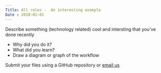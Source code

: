 ```yaml
---
Title: All roles -  An interesting example
Date : 2018-01-01
---
```

Describe something (technology related) cool and intersting that you've done recently 

- Why did you do it?
- What did you learn?
- Draw a diagram or graph of the workflow

Submit your files using a GitHub repository or [email us](mailto:project-cx@photobox.com)
